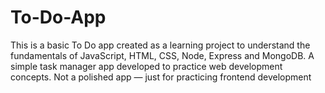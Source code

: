# To-Do-App
This is a basic To Do app created as a learning project to understand the fundamentals of JavaScript, HTML, CSS, Node, Express and MongoDB.  A simple task manager app developed to practice web development concepts.  Not a polished app — just for practicing frontend development

